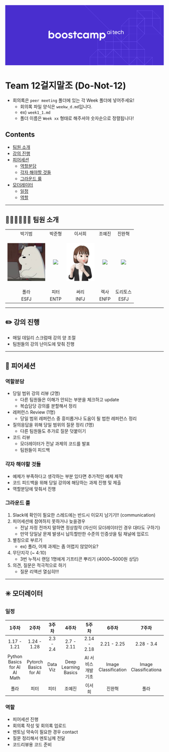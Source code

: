 <div align="center">
   <img src="boostcamp_logo.png"/>
</div>

# Team 12걸지말조 (Do-Not-12)

- 회의록은 `peer meeting` 폴더에 있는 각 Week 폴더에 넣어주세요!
   - 회의록 파일 양식은 `weekw_d.md`입니다.
   - ex) `week1_1.md`
   - 폴더 이름은 `Week xx` 형태로 해주셔야 숫자순으로 정렬됩니다!

## Contents
- [팀원 소개](#-팀원-소개)
- [강의 진행](#-강의-진행)
- [피어세션](#-피어세션)
   - [역할분담](#역할분담)
   - [각자 해야할 것들](#각자-해야할-것들)
   - [그라운드 룰](#그라운드-룰)
- [모더레이터](#-모더레이터)
   - [일정](#일정)
   - [역할](#역할)

---

## 👩🏻‍💻👨🏻‍💻 팀원 소개

<table>
   <tr>
      <td align="center">박기범</td>
      <td align="center">박준형</td>
      <td align="center">이서희</td>
      <td align="center">조예진</td>
      <td align="center">진완혁</td>
   </tr>
   <tr height="160px">
      <td align="center">
         <a href="https://github.com/cow-coding">
            <img height="120px" weight="120px" src="./images/icebear.jpeg"/>
         </a>
      </td>
      <td align="center">
         <a href="https://github.com/">
            <img height="120px" weight="120px" src="./images/"/>
         </a>
      </td>
      <td align="center">
         <a href="https://github.com/">
            <img height="120px" weight="120px" src="./images/lsh.png"/>
         </a>
      </td>
      <td align="center">
         <a href="https://github.com/">
            <img height="120px" weight="120px" src="./images/"/>
         </a>
      </td>
      <td align="center">
         <a href="https://github.com/">
            <img height="120px" weight="120px" src="./images/"/>
         </a>
      </td>
   </tr>
   <tr>
      <td align="center">폴라</td>
      <td align="center">피터</td>
      <td align="center">써리</td>
      <td align="center">렉사</td>
      <td align="center">도리토스</td>
   </tr>
   <tr>
      <td align="center">ESFJ</td>
      <td align="center">ENTP</td>
      <td align="center">INFJ</td>
      <td align="center">ENFP</td>
      <td align="center">ESFJ</td>
   </tr>
</table>

---

## ✏️ 강의 진행

- 매일 데일리 스크럼때 강의 양 조절
- 팀원들의 강의 난이도에 맞춰 진행

---

## 💾 피어세션

### 역할분담

- 당일 범위 강의 리뷰 (2명)
   - 다른 팀원들은 이해가 안되는 부분을 체크하고 update
   - 복습담당 강의를 분할해서 정리
- 레퍼런스 Review (1명)
   - 당일 범위 레퍼런스 중 흥미롭거나 도움이 될 법한 레퍼런스 정리
- 질의응답을 위해 당일 범위의 질문 정리 (1명)
   - 다른 팀원들도 추가로 질문 덧붙이기
- 코드 리뷰
   - 모더레이터가 전날 과제의 코드를 발표
   - 팀원들이 피드백

### 각자 해야할 것들

- 예제가 부족하다고 생각하는 부분 있다면 추가적인 예제 제작
- 코드 피드백을 위해 당일 강의에 해당하는 과제 진행 및 제출
- 역할분담에 맞춰서 진행

### 그라운드 룰

1. Slack에 확인이 필요한 스레드에는 반드시 이모지 남기기!! (communication)
2. 피어세션에 참여하지 못하거나 늦을경우 
   - 전날 자정 전까지 말하면 정상참작 (자신이 모더레이터인 경우 대타도 구하기)
   - 만약 당일날 문제 발생시 납득할만한 수준의 인증샷을 팀 채널에 업로드
3. 별칭으로 부르기
   - ex) 폴라, 어제 과제는 좀 어렵지 않았어요?
4. 무단지각 (~ 4:10)
   - 3번 누적시 랜덤 1명에게 기프티콘 뿌리기 (4000~5000원 상당)
5. 의견, 질문은 적극적으로 하기
   - 질문 리액션 열심히!!!


---

## ✳️ 모더레이터

### 일정

|1주차|2주차|3주차|4주차|5주차|6주차|7주차|
|:--:|:--:|:--:|:--:|:--:|:--:|:--:|
|1.17 - 1.21|1.24 - 1.28|2.3 - 2.4|2.7 - 2.11|2.14 - 2.18|2.21 - 2.25|2.28 - 3.4|
|Python Basics for AI <br> AI Math|Pytorch Basics for AI|Data Viz|Deep Learning Basics|AI 서비스 개발 기초|Image Classification|Image Classificationa|
|폴라|피터|피터|조예진|이서희|진완혁|폴라|

### 역할

- 피어세션 진행
- 회의록 작성 및 회의록 업로드
- 멘토님 약속이 필요한 경우 contact
- 질문 정리해서 멘토님께 전달
- 코드리뷰용 코드 준비
